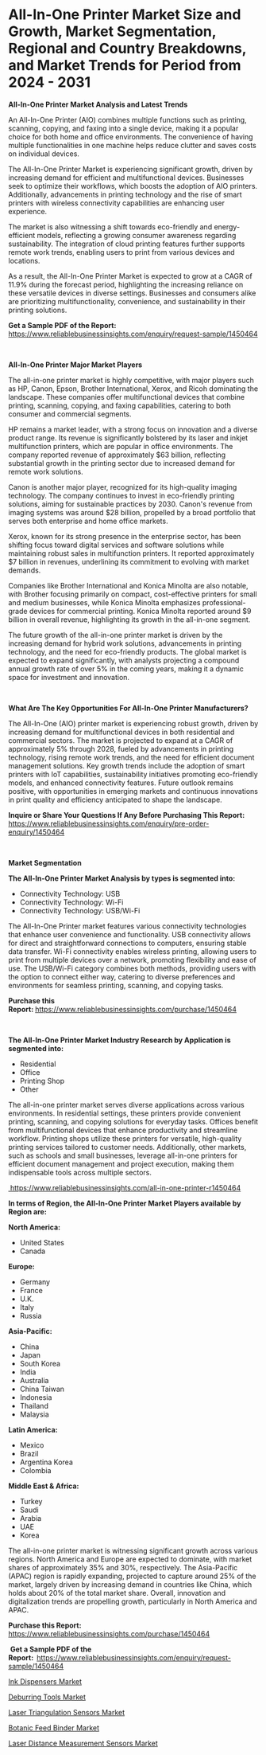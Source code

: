 <p><h1>All-In-One Printer Market Size and Growth, Market Segmentation, Regional and Country Breakdowns, and Market Trends for Period from 2024 -  2031</h1></p><p><strong>All-In-One Printer Market Analysis and Latest Trends</strong></p>
<p><p>An All-In-One Printer (AIO) combines multiple functions such as printing, scanning, copying, and faxing into a single device, making it a popular choice for both home and office environments. The convenience of having multiple functionalities in one machine helps reduce clutter and saves costs on individual devices. </p><p>The All-In-One Printer Market is experiencing significant growth, driven by increasing demand for efficient and multifunctional devices. Businesses seek to optimize their workflows, which boosts the adoption of AIO printers. Additionally, advancements in printing technology and the rise of smart printers with wireless connectivity capabilities are enhancing user experience. </p><p>The market is also witnessing a shift towards eco-friendly and energy-efficient models, reflecting a growing consumer awareness regarding sustainability. The integration of cloud printing features further supports remote work trends, enabling users to print from various devices and locations. </p><p>As a result, the All-In-One Printer Market is expected to grow at a CAGR of 11.9% during the forecast period, highlighting the increasing reliance on these versatile devices in diverse settings. Businesses and consumers alike are prioritizing multifunctionality, convenience, and sustainability in their printing solutions.</p></p>
<p><strong>Get a Sample PDF of the Report:&nbsp;</strong> <a href="https://www.reliablebusinessinsights.com/enquiry/request-sample/1450464?utm_campaign=96&utm_medium=2&utm_source=Github&utm_content=ia&utm_term=30092024&utm_id=all-in-one-printer">https://www.reliablebusinessinsights.com/enquiry/request-sample/1450464</a></p>
<p>&nbsp;</p>
<p><strong>All-In-One Printer Major Market Players</strong></p>
<p><p>The all-in-one printer market is highly competitive, with major players such as HP, Canon, Epson, Brother International, Xerox, and Ricoh dominating the landscape. These companies offer multifunctional devices that combine printing, scanning, copying, and faxing capabilities, catering to both consumer and commercial segments.</p><p>HP remains a market leader, with a strong focus on innovation and a diverse product range. Its revenue is significantly bolstered by its laser and inkjet multifunction printers, which are popular in office environments. The company reported revenue of approximately $63 billion, reflecting substantial growth in the printing sector due to increased demand for remote work solutions.</p><p>Canon is another major player, recognized for its high-quality imaging technology. The company continues to invest in eco-friendly printing solutions, aiming for sustainable practices by 2030. Canon's revenue from imaging systems was around $28 billion, propelled by a broad portfolio that serves both enterprise and home office markets.</p><p>Xerox, known for its strong presence in the enterprise sector, has been shifting focus toward digital services and software solutions while maintaining robust sales in multifunction printers. It reported approximately $7 billion in revenues, underlining its commitment to evolving with market demands.</p><p>Companies like Brother International and Konica Minolta are also notable, with Brother focusing primarily on compact, cost-effective printers for small and medium businesses, while Konica Minolta emphasizes professional-grade devices for commercial printing. Konica Minolta reported around $9 billion in overall revenue, highlighting its growth in the all-in-one segment.</p><p>The future growth of the all-in-one printer market is driven by the increasing demand for hybrid work solutions, advancements in printing technology, and the need for eco-friendly products. The global market is expected to expand significantly, with analysts projecting a compound annual growth rate of over 5% in the coming years, making it a dynamic space for investment and innovation.</p></p>
<p>&nbsp;</p>
<p><strong>What Are The Key Opportunities For All-In-One Printer Manufacturers?</strong></p>
<p><p>The All-In-One (AIO) printer market is experiencing robust growth, driven by increasing demand for multifunctional devices in both residential and commercial sectors. The market is projected to expand at a CAGR of approximately 5% through 2028, fueled by advancements in printing technology, rising remote work trends, and the need for efficient document management solutions. Key growth trends include the adoption of smart printers with IoT capabilities, sustainability initiatives promoting eco-friendly models, and enhanced connectivity features. Future outlook remains positive, with opportunities in emerging markets and continuous innovations in print quality and efficiency anticipated to shape the landscape.</p></p>
<p><strong>Inquire or Share Your Questions If Any Before Purchasing This Report:</strong> <a href="https://www.reliablebusinessinsights.com/enquiry/pre-order-enquiry/1450464?utm_campaign=96&utm_medium=2&utm_source=Github&utm_content=ia&utm_term=30092024&utm_id=all-in-one-printer">https://www.reliablebusinessinsights.com/enquiry/pre-order-enquiry/1450464</a></p>
<p>&nbsp;</p>
<p><strong>Market Segmentation</strong></p>
<p><strong>The All-In-One Printer Market Analysis by types is segmented into:</strong></p>
<p><ul><li>Connectivity Technology: USB</li><li>Connectivity Technology: Wi-Fi</li><li>Connectivity Technology: USB/Wi-Fi</li></ul></p>
<p><p>The All-In-One Printer market features various connectivity technologies that enhance user convenience and functionality. USB connectivity allows for direct and straightforward connections to computers, ensuring stable data transfer. Wi-Fi connectivity enables wireless printing, allowing users to print from multiple devices over a network, promoting flexibility and ease of use. The USB/Wi-Fi category combines both methods, providing users with the option to connect either way, catering to diverse preferences and environments for seamless printing, scanning, and copying tasks.</p></p>
<p><strong>Purchase this Report:&nbsp;</strong><a href="https://www.reliablebusinessinsights.com/purchase/1450464?utm_campaign=96&utm_medium=2&utm_source=Github&utm_content=ia&utm_term=30092024&utm_id=all-in-one-printer">https://www.reliablebusinessinsights.com/purchase/1450464</a></p>
<p>&nbsp;</p>
<p><strong>The All-In-One Printer Market Industry Research by Application is segmented into:</strong></p>
<p><ul><li>Residential</li><li>Office</li><li>Printing Shop</li><li>Other</li></ul></p>
<p><p>The all-in-one printer market serves diverse applications across various environments. In residential settings, these printers provide convenient printing, scanning, and copying solutions for everyday tasks. Offices benefit from multifunctional devices that enhance productivity and streamline workflow. Printing shops utilize these printers for versatile, high-quality printing services tailored to customer needs. Additionally, other markets, such as schools and small businesses, leverage all-in-one printers for efficient document management and project execution, making them indispensable tools across multiple sectors.</p></p>
<p><a href="https://www.reliablebusinessinsights.com/all-in-one-printer-r1450464?utm_campaign=96&utm_medium=2&utm_source=Github&utm_content=ia&utm_term=30092024&utm_id=all-in-one-printer">&nbsp;https://www.reliablebusinessinsights.com/all-in-one-printer-r1450464</a></p>
<p><strong>In terms of Region, the All-In-One Printer Market Players available by Region are:</strong></p>
<p>
    <p> <strong> North America: </strong>
        <ul>
            <li>United States</li>
            <li>Canada</li>
        </ul>
        </p> 
    <p> <strong> Europe: </strong>
        <ul>
            <li>Germany</li>
            <li>France</li>
            <li>U.K.</li>
            <li>Italy</li>
            <li>Russia</li>
        </ul>
        </p> 
    <p> <strong> Asia-Pacific: </strong>
        <ul>
            <li>China</li>
            <li>Japan</li>
            <li>South Korea</li>
            <li>India</li>
            <li>Australia</li>
            <li>China Taiwan</li>
            <li>Indonesia</li>
            <li>Thailand</li>
            <li>Malaysia</li>
        </ul>
        </p> 
    <p> <strong> Latin America: </strong>
        <ul>
            <li>Mexico</li>
            <li>Brazil</li>
            <li>Argentina Korea</li>
            <li>Colombia</li>
        </ul>
        </p> 
    <p> <strong> Middle East & Africa: </strong>
        <ul>
            <li>Turkey</li>
            <li>Saudi</li>
            <li>Arabia</li>
            <li>UAE</li>
            <li>Korea</li>
        </ul>
    </p>
    </p>
<p><p>The all-in-one printer market is witnessing significant growth across various regions. North America and Europe are expected to dominate, with market shares of approximately 35% and 30%, respectively. The Asia-Pacific (APAC) region is rapidly expanding, projected to capture around 25% of the market, largely driven by increasing demand in countries like China, which holds about 20% of the total market share. Overall, innovation and digitalization trends are propelling growth, particularly in North America and APAC.</p></p>
<p><strong>Purchase this Report: </strong><a href="https://www.reliablebusinessinsights.com/purchase/1450464?utm_campaign=96&utm_medium=2&utm_source=Github&utm_content=ia&utm_term=30092024&utm_id=all-in-one-printer">https://www.reliablebusinessinsights.com/purchase/1450464</a></p>
<p>&nbsp;<strong>Get a Sample PDF of the Report:&nbsp;&nbsp;</strong><a href="https://www.reliablebusinessinsights.com/enquiry/request-sample/1450464?utm_campaign=96&utm_medium=2&utm_source=Github&utm_content=ia&utm_term=30092024&utm_id=all-in-one-printer">https://www.reliablebusinessinsights.com/enquiry/request-sample/1450464</a></p>
<p><strong></strong></p>
<p><p><a href="https://www.linkedin.com/pulse/ink-dispensers-market-global-regional-analysis-focus-wlfke?utm_campaign=96&utm_medium=2&utm_source=Github&utm_content=ia&utm_term=30092024&utm_id=all-in-one-printer">Ink Dispensers Market</a></p><p><a href="https://www.linkedin.com/pulse/global-deburring-tools-market-analysis-trends-forecasts-growth-fnrqe?utm_campaign=96&utm_medium=2&utm_source=Github&utm_content=ia&utm_term=30092024&utm_id=all-in-one-printer">Deburring Tools Market</a></p><p><a href="https://issuu.com/reportprime-2/docs/laser-triangulation-sensors-market-_4fdb1940c36364?utm_campaign=96&utm_medium=2&utm_source=Github&utm_content=ia&utm_term=30092024&utm_id=all-in-one-printer">Laser Triangulation Sensors Market</a></p><p><a href="https://github.com/DenisePatterson586/Market-Research-Report-List-1/blob/main/botanic-feed-binder-market.md?utm_campaign=96&utm_medium=2&utm_source=Github&utm_content=ia&utm_term=30092024&utm_id=all-in-one-printer">Botanic Feed Binder Market</a></p><p><a href="https://issuu.com/reportprime-2/docs/laser-distance-measurement-sensors-_c8d9783eaa18f3?utm_campaign=96&utm_medium=2&utm_source=Github&utm_content=ia&utm_term=30092024&utm_id=all-in-one-printer">Laser Distance Measurement Sensors Market</a></p></p>